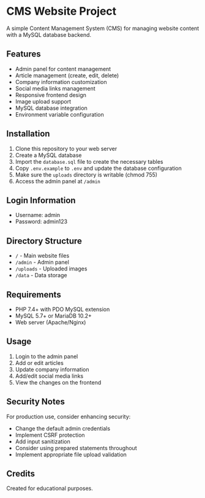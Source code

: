 # CMS Website Project

A simple Content Management System (CMS) for managing website content with a MySQL database backend.

## Features

- Admin panel for content management
- Article management (create, edit, delete)
- Company information customization
- Social media links management
- Responsive frontend design
- Image upload support
- MySQL database integration
- Environment variable configuration

## Installation

1. Clone this repository to your web server
2. Create a MySQL database
3. Import the `database.sql` file to create the necessary tables
4. Copy `.env.example` to `.env` and update the database configuration
5. Make sure the `uploads` directory is writable (chmod 755)
6. Access the admin panel at `/admin`

## Login Information

- Username: admin
- Password: admin123

## Directory Structure

- `/` - Main website files
- `/admin` - Admin panel
- `/uploads` - Uploaded images
- `/data` - Data storage

## Requirements

- PHP 7.4+ with PDO MySQL extension
- MySQL 5.7+ or MariaDB 10.2+
- Web server (Apache/Nginx)

## Usage

1. Login to the admin panel
2. Add or edit articles
3. Update company information
4. Add/edit social media links
5. View the changes on the frontend

## Security Notes

For production use, consider enhancing security:

- Change the default admin credentials
- Implement CSRF protection
- Add input sanitization
- Consider using prepared statements throughout
- Implement appropriate file upload validation

## Credits

Created for educational purposes.